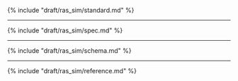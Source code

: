 {% include "draft/ras_sim/standard.md" %}

---

{% include "draft/ras_sim/spec.md" %}

---

{% include "draft/ras_sim/schema.md" %}

---

{% include "draft/ras_sim/reference.md" %}
